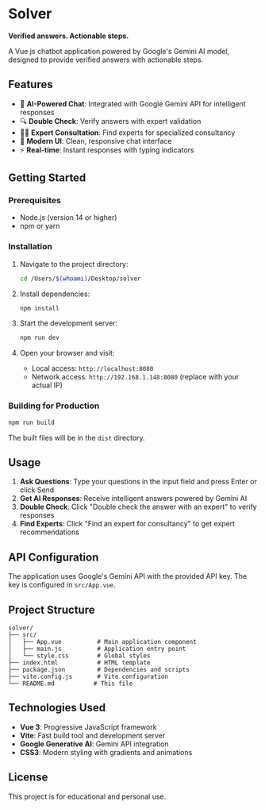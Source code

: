# Solver

**Verified answers. Actionable steps.**

A Vue.js chatbot application powered by Google's Gemini AI model, designed to provide verified answers with actionable steps.

## Features

- 🤖 **AI-Powered Chat**: Integrated with Google Gemini API for intelligent responses
- 🔍 **Double Check**: Verify answers with expert validation
- 👨‍💼 **Expert Consultation**: Find experts for specialized consultancy
- 💬 **Modern UI**: Clean, responsive chat interface
- ⚡ **Real-time**: Instant responses with typing indicators

## Getting Started

### Prerequisites

- Node.js (version 14 or higher)
- npm or yarn

### Installation

1. Navigate to the project directory:
   ```bash
   cd /Users/$(whoami)/Desktop/solver
   ```

2. Install dependencies:
   ```bash
   npm install
   ```

3. Start the development server:
   ```bash
   npm run dev
   ```

4. Open your browser and visit:
   - Local access: `http://localhost:8080`
   - Network access: `http://192.168.1.148:8080` (replace with your actual IP)

### Building for Production

```bash
npm run build
```

The built files will be in the `dist` directory.

## Usage

1. **Ask Questions**: Type your questions in the input field and press Enter or click Send
2. **Get AI Responses**: Receive intelligent answers powered by Gemini AI
3. **Double Check**: Click "Double check the answer with an expert" to verify responses
4. **Find Experts**: Click "Find an expert for consultancy" to get expert recommendations

## API Configuration

The application uses Google's Gemini API with the provided API key. The key is configured in `src/App.vue`.

## Project Structure

```
solver/
├── src/
│   ├── App.vue          # Main application component
│   ├── main.js          # Application entry point
│   └── style.css        # Global styles
├── index.html           # HTML template
├── package.json         # Dependencies and scripts
├── vite.config.js       # Vite configuration
└── README.md           # This file
```

## Technologies Used

- **Vue 3**: Progressive JavaScript framework
- **Vite**: Fast build tool and development server
- **Google Generative AI**: Gemini API integration
- **CSS3**: Modern styling with gradients and animations

## License

This project is for educational and personal use.